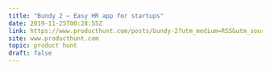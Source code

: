 ```yaml
---
title: "Bundy 2 — Easy HR app for startups"
date: 2019-11-25T00:28:55Z
link: https://www.producthunt.com/posts/bundy-2?utm_medium=RSS&utm_source=hune
site: www.producthunt.com
topic: product hunt
draft: false
---
```

